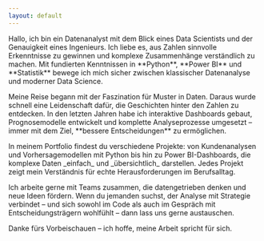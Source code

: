 ```yaml
---
layout: default
---
```

<p>Hallo, ich bin ein Datenanalyst mit dem Blick eines Data Scientists und der Genauigkeit eines Ingenieurs. Ich liebe es, aus Zahlen sinnvolle Erkenntnisse zu gewinnen und komplexe Zusammenhänge verständlich zu machen. Mit fundierten Kenntnissen in **Python**, **Power BI** und **Statistik** bewege ich mich sicher zwischen klassischer Datenanalyse und moderner Data Science.</p>

<p>Meine Reise begann mit der Faszination für Muster in Daten. Daraus wurde schnell eine Leidenschaft dafür, die Geschichten hinter den Zahlen zu entdecken. In den letzten Jahren habe ich interaktive Dashboards gebaut, Prognosemodelle entwickelt und komplette Analyseprozesse umgesetzt – immer mit dem Ziel, **bessere Entscheidungen** zu ermöglichen.</p>

<p>In meinem Portfolio findest du verschiedene Projekte: von Kundenanalysen und Vorhersagemodellen mit Python bis hin zu Power BI-Dashboards, die komplexe Daten _einfach_ und _übersichtlich_ darstellen. Jedes Projekt zeigt mein Verständnis für echte Herausforderungen im Berufsalltag.</p>

<p>Ich arbeite gerne mit Teams zusammen, die datengetrieben denken und neue Ideen fördern. Wenn du jemanden suchst, der Analyse mit Strategie verbindet – und sich sowohl im Code als auch im Gespräch mit Entscheidungsträgern wohlfühlt – dann lass uns gerne austauschen.</p>

<p>Danke fürs Vorbeischauen – ich hoffe, meine Arbeit spricht für sich.</p>

```
